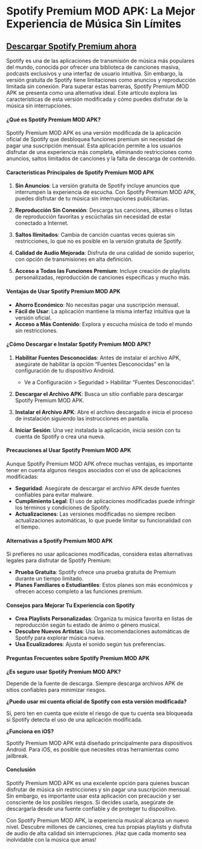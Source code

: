 # Spotify Premium MOD APK: La Mejor Experiencia de Música Sin Límites

## [Descargar Spotify Premium ahora](https://bom.so/7nIk8O)


Spotify es una de las aplicaciones de transmisión de música más populares del mundo, conocida por ofrecer una biblioteca de canciones masiva, podcasts exclusivos y una interfaz de usuario intuitiva. Sin embargo, la versión gratuita de Spotify tiene limitaciones como anuncios y reproducción limitada sin conexión. Para superar estas barreras, Spotify Premium MOD APK se presenta como una alternativa ideal. Este artículo explora las características de esta versión modificada y cómo puedes disfrutar de la música sin interrupciones.

#### ¿Qué es Spotify Premium MOD APK?

Spotify Premium MOD APK es una versión modificada de la aplicación oficial de Spotify que desbloquea funciones premium sin necesidad de pagar una suscripción mensual. Esta aplicación permite a los usuarios disfrutar de una experiencia más completa, eliminando restricciones como anuncios, saltos limitados de canciones y la falta de descarga de contenido.

#### Características Principales de Spotify Premium MOD APK

1. **Sin Anuncios**: La versión gratuita de Spotify incluye anuncios que interrumpen la experiencia de escucha. Con Spotify Premium MOD APK, puedes disfrutar de tu música sin interrupciones publicitarias.

2. **Reproducción Sin Conexión**: Descarga tus canciones, álbumes o listas de reproducción favoritas y escúchalas sin necesidad de estar conectado a Internet.

3. **Saltos Ilimitados**: Cambia de canción cuantas veces quieras sin restricciones, lo que no es posible en la versión gratuita de Spotify.

4. **Calidad de Audio Mejorada**: Disfruta de una calidad de sonido superior, con opción de transmisiones en alta definición.

5. **Acceso a Todas las Funciones Premium**: Incluye creación de playlists personalizadas, reproducción de canciones específicas y mucho más.

#### Ventajas de Usar Spotify Premium MOD APK

- **Ahorro Económico**: No necesitas pagar una suscripción mensual.
- **Fácil de Usar**: La aplicación mantiene la misma interfaz intuitiva que la versión oficial.
- **Acceso a Más Contenido**: Explora y escucha música de todo el mundo sin restricciones.

#### ¿Cómo Descargar e Instalar Spotify Premium MOD APK?

1. **Habilitar Fuentes Desconocidas**: Antes de instalar el archivo APK, asegúrate de habilitar la opción “Fuentes Desconocidas” en la configuración de tu dispositivo Android.
   - Ve a Configuración > Seguridad > Habilitar “Fuentes Desconocidas”.

2. **Descargar el Archivo APK**: Busca un sitio confiable para descargar Spotify Premium MOD APK.

3. **Instalar el Archivo APK**: Abre el archivo descargado e inicia el proceso de instalación siguiendo las instrucciones en pantalla.

4. **Iniciar Sesión**: Una vez instalada la aplicación, inicia sesión con tu cuenta de Spotify o crea una nueva.

#### Precauciones al Usar Spotify Premium MOD APK

Aunque Spotify Premium MOD APK ofrece muchas ventajas, es importante tener en cuenta algunos riesgos asociados con el uso de aplicaciones modificadas:

- **Seguridad**: Asegúrate de descargar el archivo APK desde fuentes confiables para evitar malware.
- **Cumplimiento Legal**: El uso de aplicaciones modificadas puede infringir los términos y condiciones de Spotify.
- **Actualizaciones**: Las versiones modificadas no siempre reciben actualizaciones automáticas, lo que puede limitar su funcionalidad con el tiempo.

#### Alternativas a Spotify Premium MOD APK

Si prefieres no usar aplicaciones modificadas, considera estas alternativas legales para disfrutar de Spotify Premium:

- **Prueba Gratuita**: Spotify ofrece una prueba gratuita de Premium durante un tiempo limitado.
- **Planes Familiares o Estudiantiles**: Estos planes son más económicos y ofrecen acceso completo a las funciones premium.

#### Consejos para Mejorar Tu Experiencia con Spotify

- **Crea Playlists Personalizadas**: Organiza tu música favorita en listas de reproducción según tu estado de ánimo o género musical.
- **Descubre Nuevos Artistas**: Usa las recomendaciones automáticas de Spotify para explorar música nueva.
- **Usa Ecualizadores**: Ajusta el sonido según tus preferencias.

#### Preguntas Frecuentes sobre Spotify Premium MOD APK

**¿Es seguro usar Spotify Premium MOD APK?**

Depende de la fuente de descarga. Siempre descarga archivos APK de sitios confiables para minimizar riesgos.

**¿Puedo usar mi cuenta oficial de Spotify con esta versión modificada?**

Sí, pero ten en cuenta que existe el riesgo de que tu cuenta sea bloqueada si Spotify detecta el uso de una aplicación modificada.

**¿Funciona en iOS?**

Spotify Premium MOD APK está diseñado principalmente para dispositivos Android. Para iOS, es posible que necesites otras herramientas como jailbreak.

#### Conclusión

Spotify Premium MOD APK es una excelente opción para quienes buscan disfrutar de música sin restricciones y sin pagar una suscripción mensual. Sin embargo, es importante usar esta aplicación con precaución y ser consciente de los posibles riesgos. Si decides usarla, asegúrate de descargarla desde una fuente confiable y de proteger tu dispositivo.

Con Spotify Premium MOD APK, la experiencia musical alcanza un nuevo nivel. Descubre millones de canciones, crea tus propias playlists y disfruta de audio de alta calidad sin interrupciones. ¡Haz que cada momento sea inolvidable con la música que amas!

